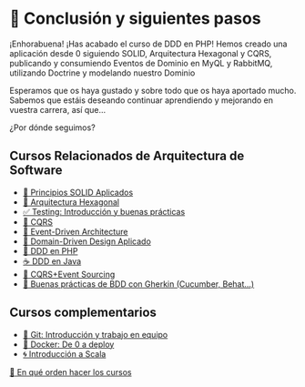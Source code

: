 🚶‍ Conclusión y siguientes pasos
==================================

¡Enhorabuena! ¡Has acabado el curso de DDD en PHP! Hemos creado una aplicación desde 0 siguiendo SOLID, Arquitectura Hexagonal y CQRS, publicando y consumiendo Eventos de Dominio en MyQL y RabbitMQ, utilizando Doctrine y modelando nuestro Dominio

Esperamos que os haya gustado y sobre todo que os haya aportado mucho. Sabemos que estáis deseando continuar aprendiendo y mejorando en vuestra carrera, así que…

¿Por dónde seguimos?

Cursos Relacionados de Arquitectura de Software
-----------------------------------------------

*   [🧱 Principios SOLID Aplicados](https://pro.codely.tv/library/principios-solid-aplicados/about/)
*   [🎯 Arquitectura Hexagonal](https://pro.codely.tv/library/arquitectura-hexagonal/about/)
*   [✅ Testing: Introducción y buenas prácticas](https://pro.codely.tv/library/testing-introduccion-y-buenas-practicas/about/)
*   [🚌 CQRS](https://pro.codely.tv/library/cqrs-command-query-responsibility-segregation-3719e4aa/about/)
*   [💬 Event-Driven Architecture](https://pro.codely.tv/library/comunicacion-entre-microservicios-event-driven-architecture/about/)
*   [🕋 Domain-Driven Design Aplicado](https://pro.codely.tv/library/domain-driven-design-ddd/about/)
*   [🐘 DDD en PHP](https://pro.codely.tv/library/ddd-en-php/about/)
*   [☕️ DDD en Java](https://pro.codely.tv/library/ddd-en-java/about/)
*   [🤹 CQRS+Event Sourcing](https://pro.codely.tv/library/cqrs-y-event-sourcing-con-kotlin-y-axon-framework/about/)
*   [🥒 Buenas prácticas de BDD con Gherkin (Cucumber, Behat…)](https://pro.codely.tv/library/buenas-practicas-de-bdd-con-cucumber/about/)

Cursos complementarios
----------------------

*   [🔀 Git: Introducción y trabajo en equipo](https://pro.codely.tv/library/git-introduccion-y-trabajo-en-equipo/about/)
*   [🐳 Docker: De 0 a deploy](https://pro.codely.tv/library/docker-de-0-a-deployment/about/)
*   [🌀 Introducción a Scala](https://pro.codely.tv/library/introduccion-a-scala/about/)

[🤔 En qué orden hacer los cursos](https://soporte.codely.tv/es/articles/4187948-en-que-orden-hacer-los-cursos)